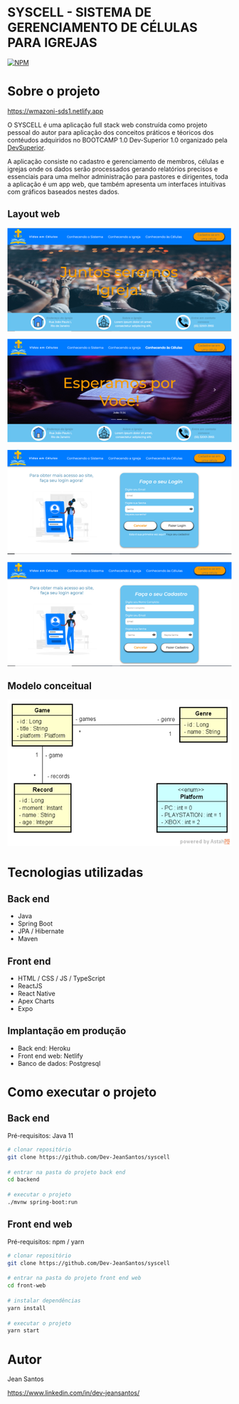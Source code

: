 # SYSCELL - SISTEMA DE GERENCIAMENTO DE CÉLULAS PARA IGREJAS
[![NPM](https://img.shields.io/npm/l/react)](https://github.com/Dev-JeanSantos/syscell/blob/main/LICENSE) 

# Sobre o projeto

https://wmazoni-sds1.netlify.app

O SYSCELL é uma aplicação full stack web construída como projeto pessoal do autor para aplicação dos conceitos práticos e téoricos dos contéudos adquiridos no BOOTCAMP 1.0 Dev-Superior 1.0 organizado pela [DevSuperior](https://devsuperior.com "Site da DevSuperior").

A aplicação consiste no cadastro e gerenciamento de membros, células e igrejas onde os dados serão processados gerando relatórios precisos e essenciais para uma melhor administração para pastores e dirigentes, toda a aplicação é um app web, que também apresenta um interfaces intuitivas com gráficos baseados nestes dados.

## Layout web

![Web 1](https://github.com/Dev-JeanSantos/assets/blob/main/syscell/home.png)

![Web 2](https://github.com/Dev-JeanSantos/assets/blob/main/syscell/celulas.png)

![Web 3](https://github.com/Dev-JeanSantos/assets/blob/main/syscell/login.png)

![Web 4](https://github.com/Dev-JeanSantos/assets/blob/main/syscell/cadastro.png)

## Modelo conceitual
![Modelo Conceitual](https://github.com/acenelio/assets/raw/main/sds1/modelo-conceitual.png)

# Tecnologias utilizadas
## Back end
- Java
- Spring Boot
- JPA / Hibernate
- Maven
## Front end
- HTML / CSS / JS / TypeScript
- ReactJS
- React Native
- Apex Charts
- Expo
## Implantação em produção
- Back end: Heroku
- Front end web: Netlify
- Banco de dados: Postgresql

# Como executar o projeto

## Back end
Pré-requisitos: Java 11

```bash
# clonar repositório
git clone https://github.com/Dev-JeanSantos/syscell

# entrar na pasta do projeto back end
cd backend

# executar o projeto
./mvnw spring-boot:run
```

## Front end web
Pré-requisitos: npm / yarn

```bash
# clonar repositório
git clone https://github.com/Dev-JeanSantos/syscell

# entrar na pasta do projeto front end web
cd front-web

# instalar dependências
yarn install

# executar o projeto
yarn start
```

# Autor

Jean Santos

https://www.linkedin.com/in/dev-jeansantos/
